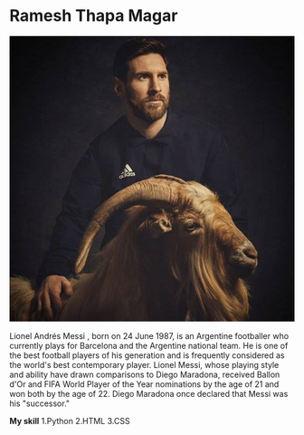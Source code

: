 Ramesh Thapa Magar
===========
![Image](https://github.com/RameshMagar/RameshMagar.github.io/blob/master/messi.jpg?raw=true)

Lionel Andrés Messi , born on 24 June 1987, is an Argentine footballer who currently plays for Barcelona and the Argentine national team. He is one of the best football players of his generation and is frequently considered as the world's best contemporary player. Lionel Messi, whose playing style and ability have drawn comparisons to Diego Maradona, received Ballon d'Or and FIFA World Player of the Year nominations by the age of 21 and won both by the age of 22. Diego Maradona once declared that Messi was his "successor."


**My skill**
1.Python
2.HTML
3.CSS
